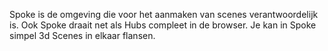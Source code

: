 Spoke is de omgeving die voor het aanmaken van scenes verantwoordelijk is. Ook Spoke draait net als Hubs compleet in de browser. 
Je kan in Spoke simpel 3d Scenes in elkaar flansen. 